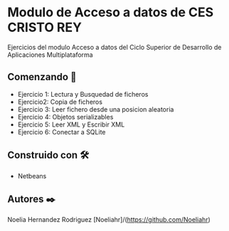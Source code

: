 # Modulo de Acceso a datos de CES CRISTO REY

Ejercicios del modulo Acceso a datos del Ciclo Superior de Desarrollo de Aplicaciones Multiplataforma
## Comenzando 🚀
* Ejercicio 1: Lectura y Busquedad de ficheros
* Ejercicio2: Copia de ficheros
* Ejercicio 3: Leer fichero desde una posicion aleatoria
* Ejercicio 4: Objetos serializables
* Ejercicio 5: Leer XML y Escribir XML
* Ejercicio 6: Conectar a SQLite 
## Construido con 🛠️
* Netbeans

## Autores ✒️

Noelia Hernandez Rodriguez [Noeliahr]/(https://github.com/Noeliahr)